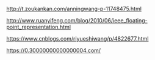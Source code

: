 http://t.zoukankan.com/anningwang-p-11748475.html

http://www.ruanyifeng.com/blog/2010/06/ieee_floating-point_representation.html

https://www.cnblogs.com/riyueshiwang/p/4822677.html

https://0.30000000000000004.com/